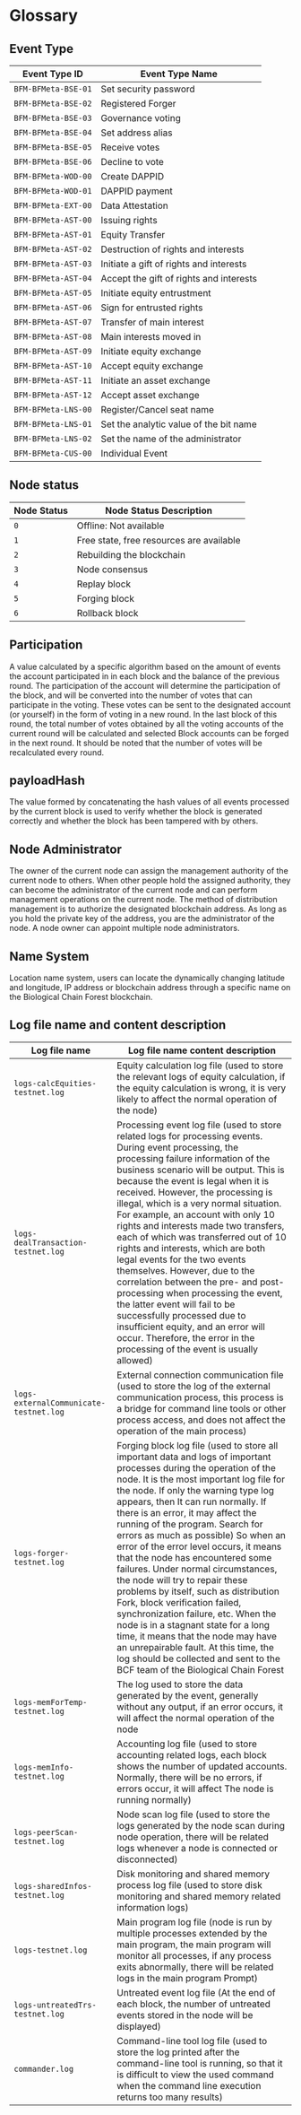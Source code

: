 # Glossary

## Event Type

| **Event Type ID** | **Event Type Name** |
| -------------------- | ---------- |
| `BFM-BFMeta-BSE-01` | Set security password |
| `BFM-BFMeta-BSE-02` | Registered Forger |
| `BFM-BFMeta-BSE-03` | Governance voting |
| `BFM-BFMeta-BSE-04` | Set address alias |
| `BFM-BFMeta-BSE-05` | Receive votes |
| `BFM-BFMeta-BSE-06` | Decline to vote |
| `BFM-BFMeta-WOD-00` | Create DAPPID |
| `BFM-BFMeta-WOD-01` | DAPPID payment |
| `BFM-BFMeta-EXT-00` | Data Attestation |
| `BFM-BFMeta-AST-00` | Issuing rights |
| `BFM-BFMeta-AST-01` | Equity Transfer |
| `BFM-BFMeta-AST-02` | Destruction of rights and interests |
| `BFM-BFMeta-AST-03` | Initiate a gift of rights and interests |
| `BFM-BFMeta-AST-04` | Accept the gift of rights and interests |
| `BFM-BFMeta-AST-05` | Initiate equity entrustment |
| `BFM-BFMeta-AST-06` | Sign for entrusted rights |
| `BFM-BFMeta-AST-07` | Transfer of main interest |
| `BFM-BFMeta-AST-08` | Main interests moved in |
| `BFM-BFMeta-AST-09` | Initiate equity exchange |
| `BFM-BFMeta-AST-10` | Accept equity exchange |
| `BFM-BFMeta-AST-11` | Initiate an asset exchange |
| `BFM-BFMeta-AST-12` | Accept asset exchange |
| `BFM-BFMeta-LNS-00` | Register/Cancel seat name |
| `BFM-BFMeta-LNS-01` | Set the analytic value of the bit name |
| `BFM-BFMeta-LNS-02` | Set the name of the administrator |
| `BFM-BFMeta-CUS-00` | Individual Event | 

## Node status

| **Node Status** | **Node Status Description** |
| -------- | ------------ |
| `0` | Offline: Not available |
| `1` | Free state, free resources are available |
| `2` | Rebuilding the blockchain |
| `3` | Node consensus |
| `4` | Replay block |
| `5` | Forging block |
| `6` | Rollback block |

## Participation

A value calculated by a specific algorithm based on the amount of events the account participated in in each block and the balance of the previous round. The participation of the account will determine the participation of the block, and will be converted into the number of votes that can participate in the voting. These votes can be sent to the designated account (or yourself) in the form of voting in a new round. In the last block of this round, the total number of votes obtained by all the voting accounts of the current round will be calculated and selected Block accounts can be forged in the next round. It should be noted that the number of votes will be recalculated every round.

## payloadHash

The value formed by concatenating the hash values ​​of all events processed by the current block is used to verify whether the block is generated correctly and whether the block has been tampered with by others.

## Node Administrator

The owner of the current node can assign the management authority of the current node to others. When other people hold the assigned authority, they can become the administrator of the current node and can perform management operations on the current node. The method of distribution management is to authorize the designated blockchain address. As long as you hold the private key of the address, you are the administrator of the node. A node owner can appoint multiple node administrators.

## Name System

Location name system, users can locate the dynamically changing latitude and longitude, IP address or blockchain address through a specific name on the Biological Chain Forest blockchain.

## Log file name and content description

| **Log file name** | **Log file name content description** |
| -------------------------------------- | --------------------------------------------------------------------------------------------------------------------------------------------------------------------------------------------------------------------- |
| `logs-calcEquities-testnet.log` | Equity calculation log file (used to store the relevant logs of equity calculation, if the equity calculation is wrong, it is very likely to affect the normal operation of the node) |
| `logs-dealTransaction-testnet.log` | Processing event log file (used to store related logs for processing events. During event processing, the processing failure information of the business scenario will be output. This is because the event is legal when it is received. However, the processing is illegal, which is a very normal situation. For example, an account with only 10 rights and interests made two transfers, each of which was transferred out of 10 rights and interests, which are both legal events for the two events themselves. However, due to the correlation between the pre- and post-processing when processing the event, the latter event will fail to be successfully processed due to insufficient equity, and an error will occur. Therefore, the error in the processing of the event is usually allowed) |
| `logs-externalCommunicate-testnet.log` | External connection communication file (used to store the log of the external communication process, this process is a bridge for command line tools or other process access, and does not affect the operation of the main process) |
| `logs-forger-testnet.log` | Forging block log file (used to store all important data and logs of important processes during the operation of the node. It is the most important log file for the node. If only the warning type log appears, then It can run normally. If there is an error, it may affect the running of the program. Search for errors as much as possible) So when an error of the error level occurs, it means that the node has encountered some failures. Under normal circumstances, the node will try to repair these problems by itself, such as distribution Fork, block verification failed, synchronization failure, etc. When the node is in a stagnant state for a long time, it means that the node may have an unrepairable fault. At this time, the log should be collected and sent to the BCF team of the Biological Chain Forest |
| `logs-memForTemp-testnet.log` | The log used to store the data generated by the event, generally without any output, if an error occurs, it will affect the normal operation of the node |
| `logs-memInfo-testnet.log` | Accounting log file (used to store accounting related logs, each block shows the number of updated accounts. Normally, there will be no errors, if errors occur, it will affect The node is running normally) |
| `logs-peerScan-testnet.log` | Node scan log file (used to store the logs generated by the node scan during node operation, there will be related logs whenever a node is connected or disconnected) |
| `logs-sharedInfos-testnet.log` | Disk monitoring and shared memory process log file (used to store disk monitoring and shared memory related information logs) |
| `logs-testnet.log` | Main program log file (node ​​is run by multiple processes extended by the main program, the main program will monitor all processes, if any process exits abnormally, there will be related logs in the main program Prompt) |
| `logs-untreatedTrs-testnet.log` | Untreated event log file (At the end of each block, the number of untreated events stored in the node will be displayed) |
| `commander.log` | Command-line tool log file (used to store the log printed after the command-line tool is running, so that it is difficult to view the used command when the command line execution returns too many results)                                                                                                                                                                |
